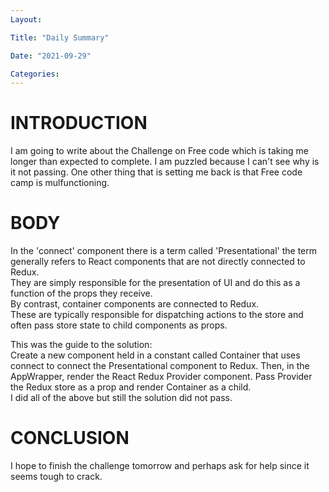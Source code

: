```yaml
---
Layout:

Title: "Daily Summary"

Date: "2021-09-29"

Categories:
---
```


# INTRODUCTION
I am going to write about the Challenge on Free code which is taking me longer than expected to complete. I am puzzled because I can't see why is it not passing. One other thing that is setting me back is that Free code camp is mulfunctioning.


# BODY
In the 'connect' component there is a term called 'Presentational' the term generally refers to React components that are not directly connected to Redux.<br>
They are simply responsible for the presentation of UI and do this as a function of the props they receive.<br> By contrast, container components are connected to Redux.<br> These are typically responsible for dispatching actions to the store and often pass store state to child components as props.<br>

This was the guide to the solution:<br>
Create a new component held in a constant called Container that uses connect to connect the Presentational component to Redux. Then, in the AppWrapper, render the React Redux Provider component. Pass Provider the Redux store as a prop and render Container as a child.<br>
I did all of the above but still the solution did not pass.

# CONCLUSION
I hope to finish the challenge tomorrow and perhaps ask for help since it seems tough to crack.


